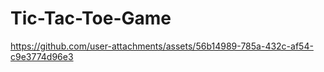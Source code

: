 # Tic-Tac-Toe-Game

https://github.com/user-attachments/assets/56b14989-785a-432c-af54-c9e3774d96e3

